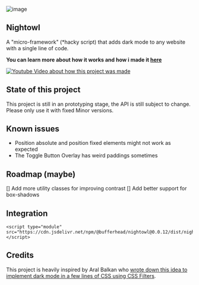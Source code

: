 ![image](https://github.com/bufferhead-code/nightowl/assets/6266887/6dbd652a-0307-4d2b-ac9e-26230b8b59c7)

## Nightowl

A "micro-framework" (*hacky script) that adds dark mode to any website with a single line of code.

**You can learn more about how it works and how i made it [here](http://www.youtube.com/watch?v=YaX5ZAEqXD8)**

[![Youtube Video about how this project was made](http://img.youtube.com/vi/JONzCyVXa60/0.jpg)](http://www.youtube.com/watch?v=JONzCyVXa60 "Add Dark Mode to any Website with a single line of code")

## State of this project

This project is still in an prototyping stage, the API is still subject to change. 
Please only use it with fixed Minor versions.

## Known issues

* Position absolute and position fixed elements might not work as expected
* The Toggle Button Overlay has weird paddings sometimes

## Roadmap (maybe)

[] Add more utility classes for improving contrast
[] Add better support for box-shadows

## Integration

```
<script type="module" src="https://cdn.jsdelivr.net/npm/@bufferhead/nightowl@0.0.12/dist/nightowl.js"></script>
```



## Credits

This project is heavily inspired by Aral Balkan who [wrote down this idea to implement dark mode in a few lines of CSS using CSS Filters](https://ar.al/2021/08/24/implementing-dark-mode-in-a-handful-of-lines-of-css-with-css-filters/).

